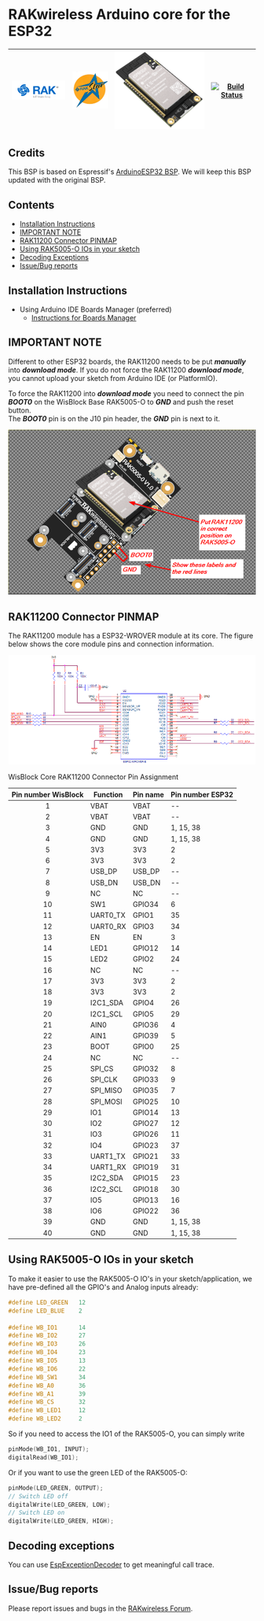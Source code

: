 # RAKwireless Arduino core for the ESP32

| <img src="./assets/RAK.png" alt="Modules" width="150"> | <img src="./assets/rakstar.jpg" alt="Modules" width="100"> | <img src="./assets/RAK11200.png" alt="Modules" width="250"> | [![Build Status](https://github.com/RAKWireless/RAK-ESP32-Arduino/workflows/RAK%20BSP%20Arduino%20Build%20CI/badge.svg)](https://github.com/RAKWireless/RAK-ESP32-Arduino/actions) |    
| :-: | :-: | :-: | :-: |    

## Credits
This BSP is based on Espressif's [ArduinoESP32 BSP](https://github.com/espressif/arduino-esp32). We will keep this BSP updated with the original BSP.

## Contents
- [Installation Instructions](#installation-instructions)
- [IMPORTANT NOTE](#important-note)
- [RAK11200 Connector PINMAP](#rak11200-connector-pinmap)
- [Using RAK5005-O IOs in your sketch](#using-rak5005-o-ios-in-your-sketch)
- [Decoding Exceptions](#decoding-exceptions)
- [Issue/Bug reports](#issuebug-reports)


## Installation Instructions
- Using Arduino IDE Boards Manager (preferred)
  + [Instructions for Boards Manager](http://docs.rakwireless.com/Product-Categories/WisBlock/RAK11200/Quickstart/#arduino-ide-bsp-installation)

## IMPORTANT NOTE
Different to other ESP32 boards, the RAK11200 needs to be put _**manually**_ into _**download mode**_. If you do not force the RAK11200 _**download mode**_, you cannot upload your sketch from Arduino IDE (or PlatformIO).  
  
To force the RAK11200 into _**download mode**_ you need to connect the pin _**BOOT0**_ on the WisBlock Base RAK5005-O to _**GND**_ and push the reset button.    
The _**BOOT0**_ pin is on the J10 pin header, the _**GND**_ pin is next to it.  
  
![Force Download Mode](./assets/Boot0-for-flashing.png)

## RAK11200 Connector PINMAP

The RAK11200 module has a ESP32-WROVER module at its core. The figure below shows the core module pins and connection information.

![ESP32 pinout](./assets/ESP32-Pinout.png)

WisBlock Core RAK11200 Connector Pin Assignment

| Pin number WisBlock | Function | Pin name | Pin number ESP32|
| :----------: | ---------| ---- | ------- |
| 1 |  VBAT | VBAT | -- |
| 2 |  VBAT | VBAT | -- |
| 3 |  GND | GND | 1, 15, 38 |
| 4 |  GND | GND | 1, 15, 38 |
| 5 |  3V3 | 3V3 | 2 |
| 6 |  3V3 | 3V3 | 2 |
| 7 |  USB_DP |  USB_DP | -- |
| 8 |  USB_DN | USB_DN | -- |
| 9 |  NC | NC | -- |
| 10 |  SW1 | GPIO34 | 6 |
| 11 |  UART0_TX | GPIO1 | 35 |
| 12 |  UART0_RX | GPIO3 | 34 |
| 13 |  EN | EN | 3 |
| 14 |  LED1 | GPIO12 | 14 |
| 15 |  LED2 | GPIO2 | 24 |
| 16 |  NC | NC | -- |
| 17 |  3V3 | 3V3 | 2 |
| 18 |  3V3 | 3V3 | 2 |
| 19 |  I2C1_SDA | GPIO4 | 26 |
| 20 |  I2C1_SCL | GPIO5 | 29 |
| 21 |  AIN0 | GPIO36 | 4 |
| 22 |  AIN1 | GPIO39 | 5 |
| 23 |  BOOT | GPIO0 | 25 |
| 24 |  NC | NC | -- |
| 25 |  SPI_CS | GPIO32 | 8 |
| 26 |  SPI_CLK | GPIO33| 9 |
| 27 |  SPI_MISO | GPIO35  | 7 |
| 28 |  SPI_MOSI | GPIO25 | 10 |
| 29 | IO1  | GPIO14 | 13 |
| 30 | IO2  | GPIO27 | 12 |
| 31 | IO3  | GPIO26 | 11 |
| 32 | IO4  | GPIO23 | 37 |
| 33 | UART1_TX | GPIO21 | 33 |
| 34|  UART1_RX | GPIO19 | 31 |
| 35 | I2C2_SDA | GPIO15 | 23 |
| 36 | I2C2_SCL | GPIO18 | 30 |
| 37 |  IO5 | GPIO13 | 16 |
| 38 |  IO6 | GPIO22 | 36 |
| 39 |  GND | GND | 1, 15, 38 |
| 40 |  GND | GND | 1, 15, 38 |

## Using RAK5005-O IOs in your sketch
To make it easier to use the RAK5005-O IO's in your sketch/application, we have pre-defined all the GPIO's and Analog inputs already:
```cpp  
#define LED_GREEN   12
#define LED_BLUE    2

#define WB_IO1      14
#define WB_IO2      27
#define WB_IO3      26
#define WB_IO4      23
#define WB_IO5      13
#define WB_IO6      22
#define WB_SW1      34
#define WB_A0       36
#define WB_A1       39
#define WB_CS       32
#define WB_LED1     12
#define WB_LED2     2
```
So if you need to access the IO1 of the RAK5005-O, you can simply write    
```cpp
pinMode(WB_IO1, INPUT);
digitalRead(WB_IO1);
```
Or if you want to use the green LED of the RAK5005-O:  
```cpp
pinMode(LED_GREEN, OUTPUT);
// Switch LED off
digitalWrite(LED_GREEN, LOW);
// Switch LED on
digitalWrite(LED_GREEN, HIGH);
```

## Decoding exceptions

You can use [EspExceptionDecoder](https://github.com/me-no-dev/EspExceptionDecoder) to get meaningful call trace.

## Issue/Bug reports 
Please report issues and bugs in the [RAKwireless Forum](https://forum.rakwireless.com/c/wisblock/67).

